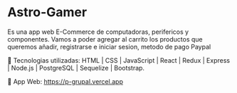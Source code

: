 # Astro-Gamer

Es una app web E-Commerce de computadoras, perifericos y componentes. Vamos a poder agregar al carrito los productos que queremos añadir, registrarse e iniciar sesion, metodo de pago Paypal

 Tecnologias utilizadas: HTML | CSS | JavaScript | React | Redux | Express | Node.js | PostgreSQL | Sequelize | Bootstrap.
  
 App Web: https://p-grupal.vercel.app
